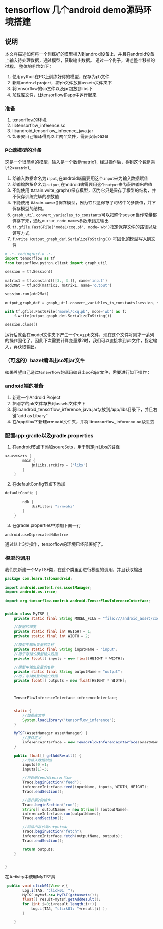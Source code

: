 # tensorflow 几个android demo源码环境搭建


## 说明
本文将描述如何将一个训练好的模型植入到android设备上，并且在android设备上输入待处理数据，通过模型，获取输出数据。
通过一个例子，讲述整个移植的过程。
整体的思路如下：
1. 使用python在PC上训练好你的模型，保存为pb文件
2. 新建android project，把pb文件放到assets文件夹下
3. 将tensorflow的so文件以及jar包放到libs下
4. 加载库文件，让tensorflow在app中运行起来

### 准备
1. tensorflow的环境
2. libtensorflow_inference.so
3. libandroid_tensorflow_inference_java.jar
4. 如果要自己编译得到以上两个文件，需要安装bazel


### PC端模型的准备
这是一个很简单的模型，输入是一个数组matrix1，经过操作后，得到这个数组乘以2*matrix1。

1. 给输入数据命名为`input`,在android端需要用这个`input`来为输入数据赋值
2. 给输输数据命名为`output`,在android端需要用这个`output`来为获取输出的值
3. 不能使用 tf.train.write_graph()保存模型，因为它只是保存了模型的结构，并不保存训练完毕的参数值
4. 不能使用 tf.train.saver()保存模型，因为它只是保存了网络中的参数值，并不保存模型的结构。
5. `graph_util.convert_variables_to_constants`可以把整个sesion当作常量都保存下来，通过`output_node_names`参数来指定输出
6. `tf.gfile.FastGFile('model/cxq.pb', mode='wb')`指定保存文件的路径以及读写方式
7. `f.write（output_graph_def.SerializeToString()）`将固化的模型写入到文件


```python
# -*- coding:utf-8 -*-
import tensorflow as tf
from tensorflow.python.client import graph_util

session = tf.Session()

matrix1 = tf.constant([[3., 3.]], name='input')
add2Mat = tf.add(matrix1, matrix1, name='output')

session.run(add2Mat)

output_graph_def = graph_util.convert_variables_to_constants(session, session.graph_def,output_node_names=['output'])

with tf.gfile.FastGFile('model/cxq.pb', mode='wb') as f:
    f.write(output_graph_def.SerializeToString())

session.close()

```

运行后就会在model文件夹下产生一个cxq.pb文件，现在这个文件将刚才一系列的操作固化了，因此下次需要计算变量乘2时，我们可以直接拿到pb文件，指定输入，再获取输出。


### （可选的）bazel编译出so和jar文件
如果希望自己通过tensorflow的源码编译出so和jar文件，需要进行如下操作：



### android端的准备
1. 新建一个Android Project
2. 把刚才的pb文件存放到assets文件夹下
3. 将libandroid_tensorflow_inference_java.jar存放到/app/libs目录下，并且右键“add as Libary”
4. 在/app/libs下新建armeabi文件夹，并将libtensorflow_inference.so放进去

### 配置app:gradle以及gradle.properties

1. 在android节点下添加soureSets，用于制定jniLibs的路径

```groovy
sourceSets {
        main {
            jniLibs.srcDirs = ['libs']
        }
    }
```

2. 在defaultConfig节点下添加

```groovy
defaultConfig {

        ndk {
            abiFilters "armeabi"
        }
    }
```

3. 在gradle.properties中添加下面一行

```
android.useDeprecatedNdk=true
```

通过以上3步操作，tensorflow的环境已经部署好了。

### 模型的调用

我们先新建一个MyTSF类，在这个类里面进行模型的调用，并且获取输出

```java
package com.learn.tsfonandroid;

import android.content.res.AssetManager;
import android.os.Trace;

import org.tensorflow.contrib.android.TensorFlowInferenceInterface;


public class MyTSF {
    private static final String MODEL_FILE = "file:///android_asset/cxq.pb"; //模型存放路径

    //数据的维度
    private static final int HEIGHT = 1;
    private static final int WIDTH = 2;

    //模型中输出变量的名称
    private static final String inputName = "input";
    //用于存储的模型输入数据
    private float[] inputs = new float[HEIGHT * WIDTH];

    //模型中输出变量的名称
    private static final String outputName = "output";
    //用于存储模型的输出数据
    private float[] outputs = new float[HEIGHT * WIDTH];



    TensorFlowInferenceInterface inferenceInterface;


    static {
        //加载库文件
        System.loadLibrary("tensorflow_inference");
    }

    MyTSF(AssetManager assetManager) {
        //接口定义
        inferenceInterface = new TensorFlowInferenceInterface(assetManager,MODEL_FILE);
    }

    public float[] getAddResult() {
        //为输入数据赋值
        inputs[0]=1;
        inputs[1]=3;

        //将数据feed给tensorflow
        Trace.beginSection("feed");
        inferenceInterface.feed(inputName, inputs, WIDTH, HEIGHT);
        Trace.endSection();

        //运行乘2的操作
        Trace.beginSection("run");
        String[] outputNames = new String[] {outputName};
        inferenceInterface.run(outputNames);
        Trace.endSection();

        //将输出存放到outputs中
        Trace.beginSection("fetch");
        inferenceInterface.fetch(outputName, outputs);
        Trace.endSection();

        return outputs;
    }


}


```

在Activity中使用MyTSF类

```java
 public void click01(View v){
        Log.i(TAG, "click01: ");
        MyTSF mytsf=new MyTSF(getAssets());
        float[] result=mytsf.getAddResult();
        for (int i=0;i<result.length;i++){
            Log.i(TAG, "click01: "+result[i] );
        }

    }
```


















